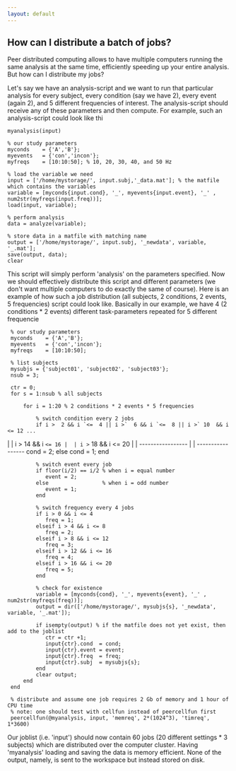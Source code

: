 ```yaml
---
layout: default
---
```


## How can I distribute a batch of jobs?

Peer distributed computing allows to have multiple computers running the same analysis at the same time, efficiently speeding up your entire analysis. But how can I distribute my jobs?

Let's say we have an analysis-script and we want to run that particular analysis for every subject, every condition (say we have 2), every event (again 2), and 5 different frequencies of interest. The analysis-script should receive any of these parameters and then compute. For example, such an analysis-script could look like thi


    myanalysis(input)
    
    % our study parameters
    myconds    = {'A','B'}; 
    myevents   = {'con','incon'};
    myfreqs    = [10:10:50]; % 10, 20, 30, 40, and 50 Hz
    
    % load the variable we need 
    input = ['/home/mystorage/', input.subj,'_data.mat']; % the matfile which contains the variables
    variable = [myconds{input.cond}, '_', myevents{input.event}, '_' , num2str(myfreqs(input.freq))];
    load(input, variable);
    
    % perform analysis
    data = analyze(variable);
    
    % store data in a matfile with matching name
    output = ['/home/mystorage/', input.subj, '_newdata', variable, '_.mat']; 
    save(output, data);
    clear

This script will simply perform 'analysis' on the parameters specified. Now we should effectively distribute this script and different parameters (we don't want multiple computers to do exactly the same of course). Here is an example of how such a job distribution (all subjects, 2 conditions, 2 events, 5 frequencies) script could look like. Basically in our example, we have 4 (2 conditions * 2 events) different task-parameters repeated for 5 different frequencie

     % our study parameters
     myconds    = {'A','B'}; 
     myevents   = {'con','incon'};
     myfreqs    = [10:10:50];
    
     % list subjects
     mysubjs = {'subject01', 'subject02', 'subject03'};
     nsub = 3;
     
     ctr = 0; 
     for s = 1:nsub % all subjects
         
         for i = 1:20 % 2 conditions * 2 events * 5 frequencies
            
             % switch condition every 2 jobs
             if i >  2 && i `<=  4 || i >`  6 && i `<=  8 || i >` 10  && i <= 12 ...
 |  | i > 14 && i `<= 16 |  | i >` 18 && i <= 20
 |  | ----------------- |  | -----------------
                cond = 2;
             else
                cond = 1;
             end
        
             % switch event every job
             if floor(i/2) == i/2 % when i = equal number
                event = 2;
             else                 % when i = odd number
                event = 1;
             end
        
             % switch frequency every 4 jobs
             if i > 0 && i <= 4
                freq = 1;
             elseif i > 4 && i <= 8
                freq = 2;
             elseif i > 8 && i <= 12
                freq = 3;
             elseif i > 12 && i <= 16
                freq = 4;
             elseif i > 16 && i <= 20
                freq = 5;
             end
        
             % check for existence
             variable = [myconds{cond}, '_', myevents{event}, '_' , num2str(myfreqs(freq))];
             output = dir(['/home/mystorage/', mysubjs{s}, '_newdata', variable, '_.mat']);
             
             if isempty(output) % if the matfile does not yet exist, then add to the joblist
                ctr = ctr +1;
                input{ctr}.cond  = cond;
                input{ctr}.event = event;
                input{ctr}.freq  = freq;
                input{ctr}.subj  = mysubjs{s};
             end
             clear output;
         end
     end
     
     % distribute and assume one job requires 2 Gb of memory and 1 hour of CPU time
     % note: one should test with cellfun instead of peercellfun first
     peercellfun(@myanalysis, input, 'memreq', 2*(1024^3), 'timreq', 1*3600)   
    

Our joblist (i.e. 'input') should now contain 60 jobs (20 different settings * 3 subjects) which are distributed over the computer cluster. Having 'myanalysis' loading and saving the data is memory efficient. None of the output, namely, is sent to the workspace but instead stored on disk. 



